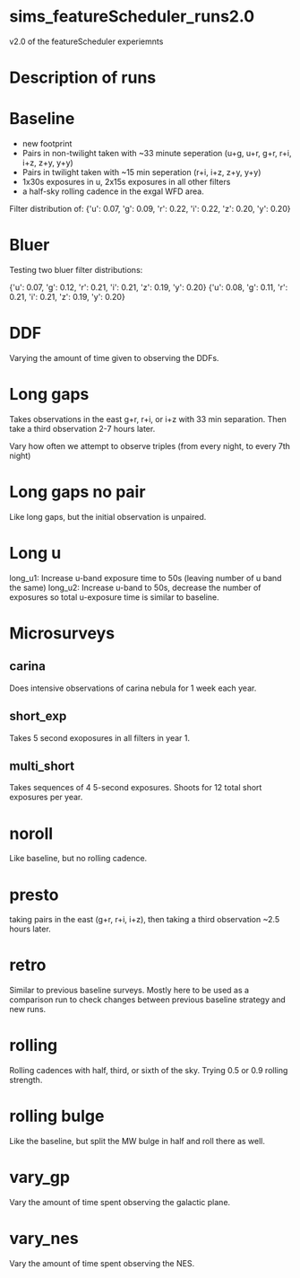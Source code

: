 # sims_featureScheduler_runs2.0
v2.0 of the featureScheduler experiemnts


# Description of runs

# Baseline

* new footprint
* Pairs in non-twilight taken with ~33 minute seperation (u+g, u+r, g+r, r+i, i+z, z+y, y+y)
* Pairs in twilight taken with ~15 min seperation (r+i, i+z, z+y, y+y)
* 1x30s exposures in u, 2x15s exposures in all other filters
* a half-sky rolling cadence in the exgal WFD area.

Filter distribution of:  {'u': 0.07, 'g': 0.09, 'r': 0.22, 'i': 0.22, 'z': 0.20, 'y': 0.20}


# Bluer

Testing two bluer filter distributions:

{'u': 0.07, 'g': 0.12, 'r': 0.21, 'i': 0.21, 'z': 0.19, 'y': 0.20}
{'u': 0.08, 'g': 0.11, 'r': 0.21, 'i': 0.21, 'z': 0.19, 'y': 0.20}

# DDF

Varying the amount of time given to observing the DDFs.

# Long gaps

Takes observations in the east g+r, r+i, or i+z with 33 min separation. Then take a third observation 2-7 hours later.

Vary how often we attempt to observe triples (from every night, to every 7th night) 

# Long gaps no pair

Like long gaps, but the initial observation is unpaired. 

# Long u

long_u1:  Increase u-band exposure time to 50s (leaving number of u band the same)
long_u2:  Increase u-band to 50s, decrease the number of exposures so total u-exposure time is similar to baseline.

# Microsurveys

## carina

Does intensive observations of carina nebula for 1 week each year.

## short_exp

Takes 5 second exoposures in all filters in year 1.

## multi_short

Takes sequences of 4 5-second exposures. Shoots for 12 total short exposures per year.

# noroll

Like baseline, but no rolling cadence.

# presto

taking pairs in the east (g+r, r+i, i+z), then taking a third observation ~2.5 hours later. 


# retro

Similar to previous baseline surveys. Mostly here to be used as a comparison run to check changes between previous baseline strategy and new runs.

# rolling

Rolling cadences with half, third, or sixth of the sky. Trying 0.5 or 0.9 rolling strength.

# rolling bulge

Like the baseline, but split the MW bulge in half and roll there as well.

# vary_gp

Vary the amount of time spent observing the galactic plane.

# vary_nes

Vary the amount of time spent observing the NES.

